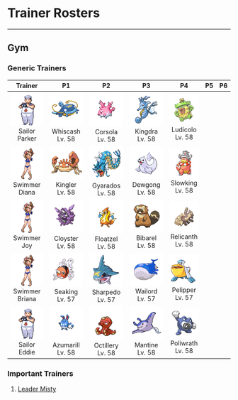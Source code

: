 # Trainer Rosters

---

## Gym


### Generic Trainers

| Trainer | P1 | P2 | P3 | P4 | P5 | P6 |
|:-------:|:--:|:--:|:--:|:--:|:--:|:--:|
| ![Sailor Parker](../../assets/trainers/sailor.png "Sailor Parker")<br>Sailor Parker | ![Whiscash](../../assets/sprites/whiscash/front.gif "Whiscash")<br>Whiscash<br>Lv. 58 | ![Corsola](../../assets/sprites/corsola/front.gif "Corsola")<br>Corsola<br>Lv. 58 | ![Kingdra](../../assets/sprites/kingdra/front.gif "Kingdra")<br>Kingdra<br>Lv. 58 | ![Ludicolo](../../assets/sprites/ludicolo/front.gif "Ludicolo")<br>Ludicolo<br>Lv. 58 |
| ![Swimmer Diana](../../assets/trainers/swimmer.png "Swimmer Diana")<br>Swimmer Diana | ![Kingler](../../assets/sprites/kingler/front.gif "Kingler")<br>Kingler<br>Lv. 58 | ![Gyarados](../../assets/sprites/gyarados/front.gif "Gyarados")<br>Gyarados<br>Lv. 58 | ![Dewgong](../../assets/sprites/dewgong/front.gif "Dewgong")<br>Dewgong<br>Lv. 58 | ![Slowking](../../assets/sprites/slowking/front.gif "Slowking")<br>Slowking<br>Lv. 58 |
| ![Swimmer Joy](../../assets/trainers/swimmer.png "Swimmer Joy")<br>Swimmer Joy | ![Cloyster](../../assets/sprites/cloyster/front.gif "Cloyster")<br>Cloyster<br>Lv. 58 | ![Floatzel](../../assets/sprites/floatzel/front.gif "Floatzel")<br>Floatzel<br>Lv. 58 | ![Bibarel](../../assets/sprites/bibarel/front.gif "Bibarel")<br>Bibarel<br>Lv. 58 | ![Relicanth](../../assets/sprites/relicanth/front.gif "Relicanth")<br>Relicanth<br>Lv. 58 |
| ![Swimmer Briana](../../assets/trainers/swimmer.png "Swimmer Briana")<br>Swimmer Briana | ![Seaking](../../assets/sprites/seaking/front.gif "Seaking")<br>Seaking<br>Lv. 57 | ![Sharpedo](../../assets/sprites/sharpedo/front.gif "Sharpedo")<br>Sharpedo<br>Lv. 57 | ![Wailord](../../assets/sprites/wailord/front.gif "Wailord")<br>Wailord<br>Lv. 57 | ![Pelipper](../../assets/sprites/pelipper/front.gif "Pelipper")<br>Pelipper<br>Lv. 57 |
| ![Sailor Eddie](../../assets/trainers/sailor.png "Sailor Eddie")<br>Sailor Eddie | ![Azumarill](../../assets/sprites/azumarill/front.gif "Azumarill")<br>Azumarill<br>Lv. 58 | ![Octillery](../../assets/sprites/octillery/front.gif "Octillery")<br>Octillery<br>Lv. 58 | ![Mantine](../../assets/sprites/mantine/front.gif "Mantine")<br>Mantine<br>Lv. 58 | ![Poliwrath](../../assets/sprites/poliwrath/front.gif "Poliwrath")<br>Poliwrath<br>Lv. 58 |


### Important Trainers

1. [Leader Misty](important_trainers.md#leader-misty)
